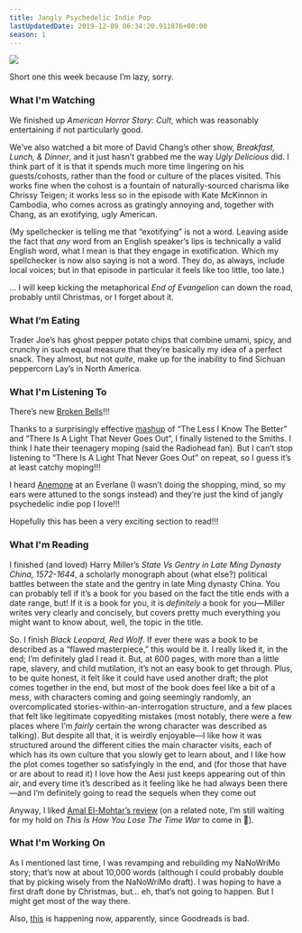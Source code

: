 ```yaml
---
title: Jangly Psychedelic Indie Pop
lastUpdatedDate: 2019-12-09 06:34:20.911876+00:00
season: 1
---
```


![](https://buttondown-attachments.s3.us-west-2.amazonaws.com/images/33bd352f-aee0-47b0-b1f1-a850b5951baf.JPG)

 Short one this week because I’m lazy, sorry.

### What I'm Watching

We finished up _American Horror Story: Cult_, which was reasonably entertaining if not particularly good.

We’ve also watched a bit more of David Chang’s other show, _Breakfast, Lunch, & Dinner_, and it just hasn’t grabbed me the way _Ugly Delicious_ did. I think part of it is that it spends much more time lingering on his guests/cohosts, rather than the food or culture of the places visited. This works fine when the cohost is a fountain of naturally-sourced charisma like Chrissy Teigen; it works less so in the episode with Kate McKinnon in Cambodia, who comes across as gratingly annoying and, together with Chang, as an exotifying, ugly American.

(My spellchecker is telling me that “exotifying” is not a word. Leaving aside the fact that _any_ word from an English speaker’s lips is technically a valid English word, what I mean is that they engage in exotification. Which my spellchecker is now also saying is not a word. They do, as always, include local voices; but in that episode in particular it feels like too little, too late.)

… I will keep kicking the metaphorical _End of Evangelion_ can down the road, probably until Christmas, or I forget about it.

### What I’m Eating

Trader Joe’s has ghost pepper potato chips that combine umami, spicy, and crunchy in such equal measure that they’re basically my idea of a perfect snack. They almost, but not _quite_, make up for the inability to find Sichuan peppercorn Lay’s in North America.

### What I'm Listening To

There’s new [Broken Bells](https://youtu.be/Lkv2zF2Bgq0)!!!

Thanks to a surprisingly effective [mashup](https://youtu.be/I4xYoknOzIY) of “The Less I Know The Better” and “There Is A Light That Never Goes Out”, I finally listened to the Smiths. I think I hate their teenagery moping (said the Radiohead fan). But I can’t stop listening to “There Is A Light That Never Goes Out” on repeat, so I guess it’s at least catchy moping!!!

I heard [Anemone](https://youtu.be/ByQPLnw604w) at an Everlane (I wasn’t doing the shopping, mind, so my ears were attuned to the songs instead) and they’re just the kind of jangly psychedelic indie pop I love!!!

Hopefully this has been a very exciting section to read!!!

### What I'm Reading

I finished (and loved) Harry Miller’s _State Vs Gentry in Late Ming Dynasty China, 1572-1644_, a scholarly monograph about (what else?) political battles between the state and the gentry in late Ming dynasty China. You can probably tell if it’s a book for you based on the fact the title ends with a date range, but! If it is a book for you, it is _definitely_ a book for you—Miller writes very clearly and concisely, but covers pretty much everything you might want to know about, well, the topic in the title.

So. I finish _Black Leopard, Red Wolf_. If ever there was a book to be described as a “flawed masterpiece,” this would be it. I really liked it, in the end; I’m definitely glad I read it. But, at 600 pages, with more than a little rape, slavery, and child mutilation, it’s not an easy book to get through. Plus, to be quite honest, it felt like it could have used another draft; the plot comes together in the end, but most of the book does feel like a bit of a mess, with characters coming and going seemingly randomly, an overcomplicated stories-within-an-interrogation structure, and a few places that felt like legitimate copyediting mistakes (most notably, there were a few places where I’m _fairly_ certain the wrong character was described as talking). But despite all that, it is weirdly enjoyable—I like how it was structured around the different cities the main character visits, each of which has its own culture that you slowly get to learn about, and I like how the plot comes together so satisfyingly in the end, and (for those that have or are about to read it) I love how the Aesi just keeps appearing out of thin air, and every time it’s described as it feeling like he had always been there—and I’m definitely going to read the sequels when they come out

Anyway, I liked [Amal El-Mohtar’s review](https://www.npr.org/2019/02/08/692415906/black-leopard-red-wolf-is-a-beast-of-a-book) (on a related note, I’m still waiting for my hold on _This Is How You Lose The Time War_ to come in 🙂).

### What I'm Working On

As I mentioned last time, I was revamping and rebuilding my NaNoWriMo story; that’s now at about 10,000 words (although I could probably double that by picking wisely from the NaNoWriMo draft). I was hoping to have a first draft done by Christmas, but… eh, that’s not going to happen. But I might get most of the way there.

Also, [this](https://github.com/bibliopals/betterreads-api) is happening now, apparently, since Goodreads is bad.